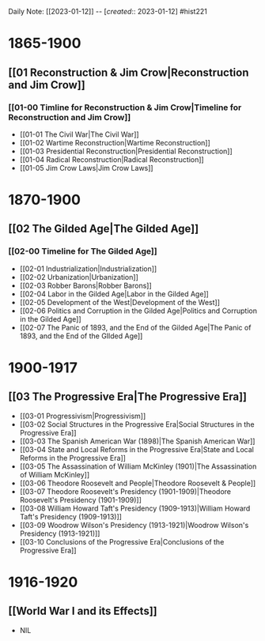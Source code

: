 Daily Note: [[2023-01-12]] -- [*created*:: 2023-01-12] #hist221 

# 1865-1900

## [[01 Reconstruction & Jim Crow|Reconstruction and Jim Crow]]
### [[01-00 Timline for Reconstruction & Jim Crow|Timeline for Reconstruction and Jim Crow]]
- [[01-01 The Civil War|The Civil War]] 
- [[01-02 Wartime Reconstruction|Wartime Reconstruction]] 
- [[01-03 Presidential Reconstruction|Presidential Reconstruction]] 
- [[01-04 Radical Reconstruction|Radical Reconstruction]] 
- [[01-05 Jim Crow Laws|Jim Crow Laws]] 

# 1870-1900

## [[02 The Gilded Age|The Gilded Age]]
### [[02-00 Timeline for The Gilded Age]]
- [[02-01 Industrialization|Industrialization]]
- [[02-02 Urbanization|Urbanization]]
- [[02-03 Robber Barons|Robber Barons]]
- [[02-04 Labor in the Gilded Age|Labor in the Gilded Age]]
- [[02-05 Development of the West|Development of the West]]
- [[02-06 Politics and Corruption in the Gilded Age|Politics and Corruption in the Gilded Age]]
- [[02-07 The Panic of 1893, and the End of the Gilded Age|The Panic of 1893, and the End of the GIlded Age]]

# 1900-1917

## [[03 The Progressive Era|The Progressive Era]]
- [[03-01 Progressivism|Progressivism]]
- [[03-02 Social Structures in the Progressive Era|Social Structures in the Progressive Era]]
- [[03-03 The Spanish American War (1898)|The Spanish American War]]
- [[03-04 State and Local Reforms in the Progressive Era|State and Local Reforms in the Progressive Era]]
- [[03-05 The Assassination of William McKinley (1901)|The Assassination of William McKinley]]
- [[03-06 Theodore Roosevelt and People|Theodore Roosevelt & People]]
- [[03-07 Theodore Roosevelt's Presidency (1901-1909)|Theodore Roosevelt's Presidency (1901-1909)]]
- [[03-08 William Howard Taft's Presidency (1909-1913)|William Howard Taft's Presidency (1909-1913)]]
- [[03-09 Woodrow Wilson's Presidency (1913-1921)|Woodrow Wilson's Presidency (1913-1921)]]
- [[03-10 Conclusions of the Progressive Era|Conclusions of the Progressive Era]]

# 1916-1920

## [[World War I and its Effects]]
- NIL